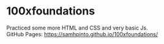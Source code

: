 # 100xfoundations  
Practiced some more HTML and CSS and very basic Js.  
GitHub Pages: https://samhpinto.github.io/100xfoundations/
